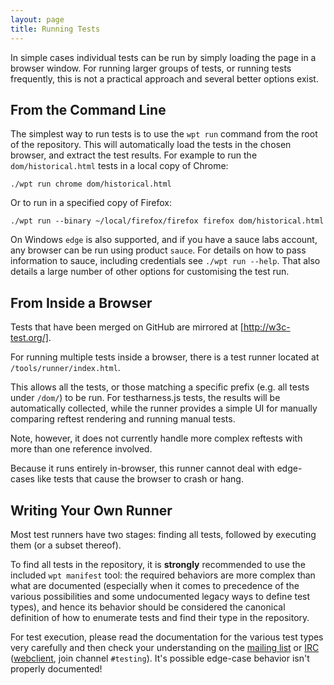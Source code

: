 ```yaml
---
layout: page
title: Running Tests
---
```

In simple cases individual tests can be run by simply loading the page
in a browser window. For running larger groups of tests, or running
tests frequently, this is not a practical approach and several better
options exist.

## From the Command Line

The simplest way to run tests is to use the `wpt run` command from the
root of the repository. This will automatically load the tests in the
chosen browser, and extract the test results. For example to run the
`dom/historical.html` tests in a local copy of Chrome:

    ./wpt run chrome dom/historical.html

Or to run in a specified copy of Firefox:

    ./wpt run --binary ~/local/firefox/firefox firefox dom/historical.html

On Windows `edge` is also supported, and if you have a sauce labs
account, any browser can be run using product `sauce`. For details on
how to pass information to sauce, including credentials see `./wpt run
--help`. That also details a large number of other options for
customising the test run.


## From Inside a Browser
Tests that have been merged on GitHub are mirrored at [http://w3c-test.org/].

For running multiple tests inside a browser, there is a test runner
located at `/tools/runner/index.html`.

This allows all the tests, or those matching a specific prefix
(e.g. all tests under `/dom/`) to be run. For testharness.js tests,
the results will be automatically collected, while the runner
provides a simple UI for manually comparing reftest rendering and
running manual tests.

Note, however, it does not currently handle more complex reftests with
more than one reference involved.

Because it runs entirely in-browser, this runner cannot deal with
edge-cases like tests that cause the browser to crash or hang.

## Writing Your Own Runner

Most test runners have two stages: finding all tests, followed by
executing them (or a subset thereof).

To find all tests in the repository, it is **strongly** recommended to
use the included `wpt manifest` tool: the required behaviors are more
complex than what are documented (especially when it comes to
precedence of the various possibilities and some undocumented legacy
ways to define test types), and hence its behavior should be
considered the canonical definition of how to enumerate tests and find
their type in the repository.

For test execution, please read the documentation for the various test types
very carefully and then check your understanding on
the [mailing list][public-test-infra] or [IRC][] ([webclient][web irc], join
channel `#testing`). It's possible edge-case behavior isn't properly
documented!


[public-test-infra]: https://lists.w3.org/Archives/Public/public-test-infra/
[IRC]: irc://irc.w3.org:6667/testing
[web irc]: http://irc.w3.org
